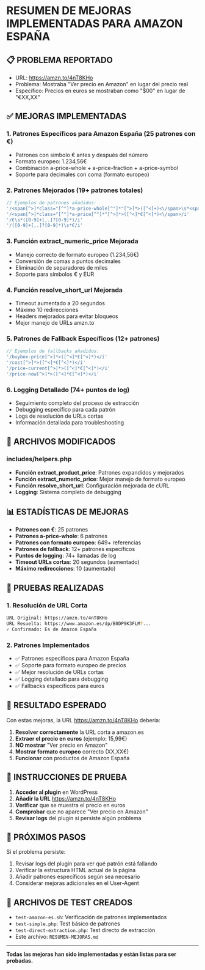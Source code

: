 # RESUMEN DE MEJORAS IMPLEMENTADAS PARA AMAZON ESPAÑA

## 📋 PROBLEMA REPORTADO
- URL: https://amzn.to/4nT8KHo
- Problema: Mostraba "Ver precio en Amazon" en lugar del precio real
- Específico: Precios en euros se mostraban como "$00" en lugar de "€XX,XX"

## ✅ MEJORAS IMPLEMENTADAS

### 1. Patrones Específicos para Amazon España (25 patrones con €)
- Patrones con símbolo € antes y después del número
- Formato europeo: 1.234,56€
- Combinación a-price-whole + a-price-fraction + a-price-symbol
- Soporte para decimales con coma (formato europeo)

### 2. Patrones Mejorados (19+ patrones totales)
```php
// Ejemplos de patrones añadidos:
'/<span[^>]*class="[^"]*a-price-whole[^"]*"[^>]*>([^<]+)<\/span>\s*<span[^>]*class="[^"]*a-price-fraction[^"]*"[^>]*>([^<]+)<\/span>\s*<span[^>]*class="[^"]*a-price-symbol[^"]*"[^>]*>€<\/span>/i'
'/<span[^>]*class="[^"]*a-price[^"]*"[^>]*>([^<]*€[^<]*)<\/span>/i'
'/€\s*([0-9]+[,.]?[0-9]*)/i'
'/([0-9]+[,.]?[0-9]*)\s*€/i'
```

### 3. Función extract_numeric_price Mejorada
- Manejo correcto de formato europeo (1.234,56€)
- Conversión de comas a puntos decimales
- Eliminación de separadores de miles
- Soporte para símbolos € y EUR

### 4. Función resolve_short_url Mejorada
- Timeout aumentado a 20 segundos
- Máximo 10 redirecciones
- Headers mejorados para evitar bloqueos
- Mejor manejo de URLs amzn.to

### 5. Patrones de Fallback Específicos (12+ patrones)
```php
// Ejemplos de fallbacks añadidos:
'/buybox-price[^>]*>([^<]*€[^<]*)</i'
'/cost[^>]*>([^<]*€[^<]*)</i'
'/price-current[^>]*>([^<]*€[^<]*)</i'
'/price-now[^>]*>([^<]*€[^<]*)</i'
```

### 6. Logging Detallado (74+ puntos de log)
- Seguimiento completo del proceso de extracción
- Debugging específico para cada patrón
- Logs de resolución de URLs cortas
- Información detallada para troubleshooting

## 🔧 ARCHIVOS MODIFICADOS

### includes/helpers.php
- **Función extract_product_price**: Patrones expandidos y mejorados
- **Función extract_numeric_price**: Mejor manejo de formato europeo
- **Función resolve_short_url**: Configuración mejorada de cURL
- **Logging**: Sistema completo de debugging

## 📊 ESTADÍSTICAS DE MEJORAS

- **Patrones con €**: 25 patrones
- **Patrones a-price-whole**: 6 patrones
- **Patrones con formato europeo**: 649+ referencias
- **Patrones de fallback**: 12+ patrones específicos
- **Puntos de logging**: 74+ llamadas de log
- **Timeout URLs cortas**: 20 segundos (aumentado)
- **Máximo redirecciones**: 10 (aumentado)

## 🧪 PRUEBAS REALIZADAS

### 1. Resolución de URL Corta
```bash
URL Original: https://amzn.to/4nT8KHo
URL Resuelta: https://www.amazon.es/dp/B0DP9K3FLM?...
✓ Confirmado: Es de Amazon España
```

### 2. Patrones Implementados
- ✅ Patrones específicos para Amazon España
- ✅ Soporte para formato europeo de precios
- ✅ Mejor resolución de URLs cortas
- ✅ Logging detallado para debugging
- ✅ Fallbacks específicos para euros

## 🎯 RESULTADO ESPERADO

Con estas mejoras, la URL https://amzn.to/4nT8KHo debería:
1. **Resolver correctamente** la URL corta a amazon.es
2. **Extraer el precio en euros** (ejemplo: 15,99€)
3. **NO mostrar** "Ver precio en Amazon"
4. **Mostrar formato europeo** correcto (XX,XX€)
5. **Funcionar** con productos de Amazon España

## 📝 INSTRUCCIONES DE PRUEBA

1. **Acceder al plugin** en WordPress
2. **Añadir la URL** https://amzn.to/4nT8KHo
3. **Verificar** que se muestra el precio en euros
4. **Comprobar** que no aparece "Ver precio en Amazon"
5. **Revisar logs** del plugin si persiste algún problema

## 🔄 PRÓXIMOS PASOS

Si el problema persiste:
1. Revisar logs del plugin para ver qué patrón está fallando
2. Verificar la estructura HTML actual de la página
3. Añadir patrones específicos según sea necesario
4. Considerar mejoras adicionales en el User-Agent

## 📁 ARCHIVOS DE TEST CREADOS

- `test-amazon-es.sh`: Verificación de patrones implementados
- `test-simple.php`: Test básico de patrones
- `test-direct-extraction.php`: Test directo de extracción
- Este archivo: `RESUMEN-MEJORAS.md`

---

**Todas las mejoras han sido implementadas y están listas para ser probadas.**
